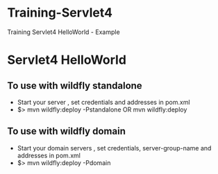 # Training-Servlet4
Training Servlet4 HelloWorld - Example

# Servlet4 HelloWorld
## To use with wildfly standalone 
* Start your server , set credentials and addresses in pom.xml
* $> mvn wildfly:deploy -Pstandalone OR  mvn wildfly:deploy

## To use with wildfly domain
* Start your domain servers , set credentials, server-group-name and addresses in pom.xml
* $> mvn wildfly:deploy -Pdomain

